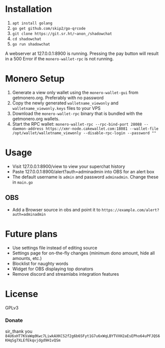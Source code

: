 # Installation
1. ```apt install golang```
2. ```go get github.com/skip2/go-qrcode```
3. ```git clone https://git.sr.ht/~anon_/shadowchat```
4. ```cd shadowchat```
5. ```go run shadowchat```

A webserver at 127.0.0.1:8900 is running. Pressing the pay button will result in a 500 Error if the `monero-wallet-rpc` is not running.

# Monero Setup
1. Generate a view only wallet using the `monero-wallet-gui` from getmonero.org. Preferably with no password
2. Copy the newly generated `walletname_viewonly` and `walletname_viewonly.keys` files to your VPS
3. Download the `monero-wallet-rpc` binary that is bundled with the getmonero.org wallets.
4. Start the RPC wallet: `monero-wallet-rpc --rpc-bind-port 28088 --daemon-address https://xmr-node.cakewallet.com:18081 --wallet-file /opt/wallet/walletname_viewonly --disable-rpc-login --password ""`

# Usage
- Visit 127.0.0.1:8900/view to view your superchat history
- Paste 127.0.0.1:8900/alert?auth=adminadmin into OBS for an alert box
- The default username is `admin` and password `adminadmin`. Change these in `main.go`

## OBS
- Add a Browser source in obs and point it to `https://example.com/alert?auth=adminadmin`

# Future plans
- Use settings file instead of editing source
- Settings page for on-the-fly changes (minimum dono amount, hide all amounts, etc.)
- Blocklist for naughty words
- Widget for OBS displaying top donators
- Remove discord and streamlabs integration features

# License
GPLv3

### Donate
sir,,thank you
`84U6xHT7KVaWqdKwc7LiwkAXKCS2f2g6b6SFyt1G7u6xWqLBYTVXH2aEsEPho64uPFJQS6KHqSg7XLEfEkqvjdgd9H1vQSm`

